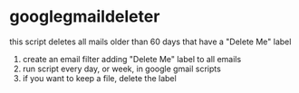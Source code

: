 # googlegmaildeleter


this script deletes all mails older than 60 days that have a "Delete Me" label

1) create an email filter adding "Delete Me" label to all emails
2) run script every day, or week, in google gmail scripts
3) if you want to keep a file, delete the label
